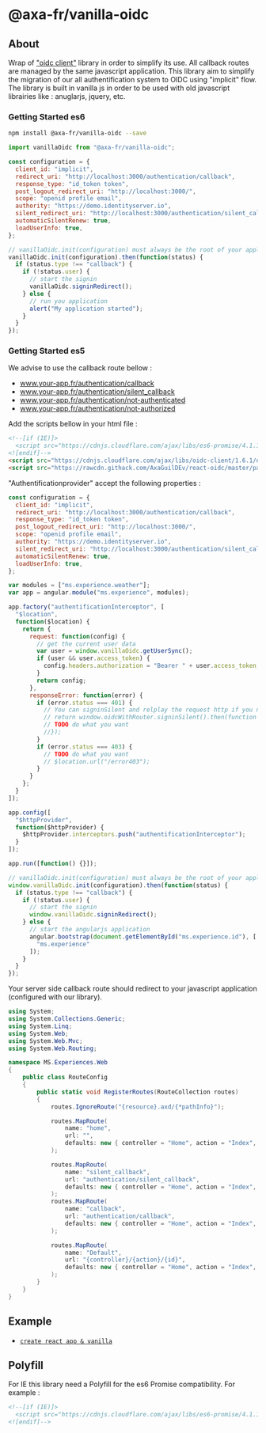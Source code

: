 # @axa-fr/vanilla-oidc

## About

Wrap of ["oidc client"](https://github.com/IdentityModel/oidc-client-js) library in order to simplify its use. All callback routes are managed by the same javascript application.
This library aim to simplify the migration of our all authentification system to OIDC using "implicit" flow.
The library is built in vanilla js in order to be used with old javascript librairies like : anuglarjs, jquery, etc.

### Getting Started es6

```sh
npm install @axa-fr/vanilla-oidc --save
```

```javascript
import vanillaOidc from "@axa-fr/vanilla-oidc";

const configuration = {
  client_id: "implicit",
  redirect_uri: "http://localhost:3000/authentication/callback",
  response_type: "id_token token",
  post_logout_redirect_uri: "http://localhost:3000/",
  scope: "openid profile email",
  authority: "https://demo.identityserver.io",
  silent_redirect_uri: "http://localhost:3000/authentication/silent_callback",
  automaticSilentRenew: true,
  loadUserInfo: true,
};

// vanillaOidc.init(configuration) must always be the root of your application because it is used to manage all routes callback
vanillaOidc.init(configuration).then(function(status) {
  if (status.type !== "callback") {
    if (!status.user) {
      // start the signin
      vanillaOidc.signinRedirect();
    } else {
      // run you application
      alert("My application started");
    }
  }
});
```

### Getting Started es5

We advise to use the callback route bellow :

- www.your-app.fr/authentication/callback
- www.your-app.fr/authentication/silent_callback
- www.your-app.fr/authentication/not-authenticated
- www.your-app.fr/authentication/not-authorized

Add the scripts bellow in your html file :

```html
<!--[if (IE)]>
  <script src="https://cdnjs.cloudflare.com/ajax/libs/es6-promise/4.1.1/es6-promise.js"></script>
<![endif]-->
<script src="https://cdnjs.cloudflare.com/ajax/libs/oidc-client/1.6.1/oidc-client.js"></script>
<script src="https://rawcdn.githack.com/AxaGuilDEv/react-oidc/master/packages/vanilla/src/vanilla-oidc.js"></script>
```

"Authentificationprovider" accept the following properties :

```javascript
const configuration = {
  client_id: "implicit",
  redirect_uri: "http://localhost:3000/authentication/callback",
  response_type: "id_token token",
  post_logout_redirect_uri: "http://localhost:3000/",
  scope: "openid profile email",
  authority: "https://demo.identityserver.io",
  silent_redirect_uri: "http://localhost:3000/authentication/silent_callback",
  automaticSilentRenew: true,
  loadUserInfo: true,
};

var modules = ["ms.experience.weather"];
var app = angular.module("ms.experience", modules);

app.factory("authentificationInterceptor", [
  "$location",
  function($location) {
    return {
      request: function(config) {
        // get the current user data
        var user = window.vanillaOidc.getUserSync();
        if (user && user.access_token) {
          config.headers.authorization = "Bearer " + user.access_token;
        }
        return config;
      },
      responseError: function(error) {
        if (error.status === 401) {
          // You can signinSilent and relplay the request http if you need it
          // return window.oidcWithRouter.signinSilent().then(function (user) {
          // TODO do what you want
          //});
        }
        if (error.status === 403) {
          // TODO do what you want
          // $location.url("/error403");
        }
      }
    };
  }
]);

app.config([
  "$httpProvider",
  function($httpProvider) {
    $httpProvider.interceptors.push("authentificationInterceptor");
  }
]);

app.run([function() {}]);

// vanillaOidc.init(configuration) must always be the root of your application because it is used to manage all routes callback
window.vanillaOidc.init(configuration).then(function(status) {
  if (status.type !== "callback") {
    if (!status.user) {
      // start the signin
      window.vanillaOidc.signinRedirect();
    } else {
      // start the angularjs application
      angular.bootstrap(document.getElementById("ms.experience.id"), [
        "ms.experience"
      ]);
    }
  }
});
```

Your server side callback route should redirect to your javascript application (configured with our library).

```csharp
using System;
using System.Collections.Generic;
using System.Linq;
using System.Web;
using System.Web.Mvc;
using System.Web.Routing;

namespace MS.Experiences.Web
{
    public class RouteConfig
    {
        public static void RegisterRoutes(RouteCollection routes)
        {
            routes.IgnoreRoute("{resource}.axd/{*pathInfo}");

            routes.MapRoute(
                name: "home",
                url: "",
                defaults: new { controller = "Home", action = "Index", id = UrlParameter.Optional }
            );

            routes.MapRoute(
                name: "silent_callback",
                url: "authentication/silent_callback",
                defaults: new { controller = "Home", action = "Index", id = UrlParameter.Optional }
            );
            routes.MapRoute(
                name: "callback",
                url: "authentication/callback",
                defaults: new { controller = "Home", action = "Index", id = UrlParameter.Optional }
            );

            routes.MapRoute(
                name: "Default",
                url: "{controller}/{action}/{id}",
                defaults: new { controller = "Home", action = "Index", id = UrlParameter.Optional }
            );
        }
    }
}
```

## Example

- [`create react app & vanilla`](../../examples/vanilla)

## Polyfill

For IE this library need a Polyfill for the es6 Promise compatibility. For example :

```html
<!--[if (IE)]>
  <script src="https://cdnjs.cloudflare.com/ajax/libs/es6-promise/4.1.1/es6-promise.js"></script>
<![endif]-->
```
